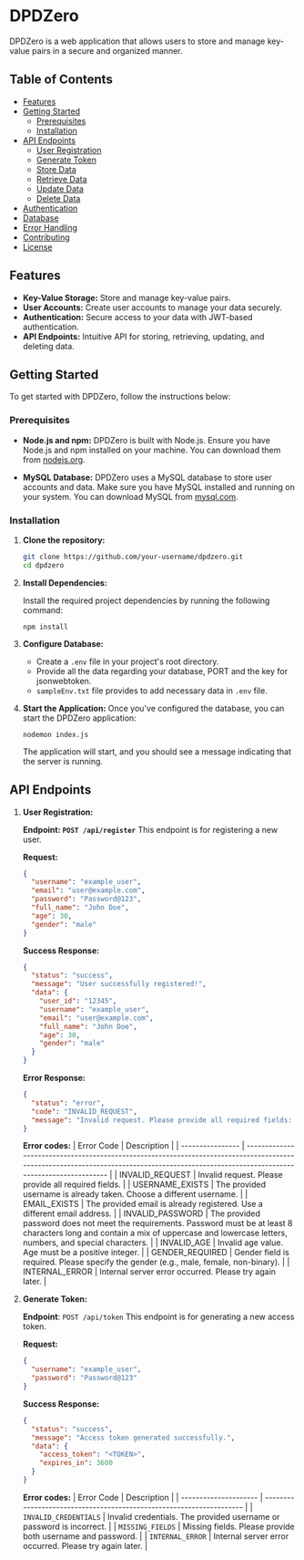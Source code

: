 # DPDZero

DPDZero is a web application that allows users to store and manage key-value pairs in a secure and organized manner.

## Table of Contents

- [Features](#features)
- [Getting Started](#getting-started)
  - [Prerequisites](#prerequisites)
  - [Installation](#installation)
- [API Endpoints](#api-endpoints)
  - [User Registration](#1-user-registration)
  - [Generate Token](#2-generate-token)
  - [Store Data](#3-store-data)
  - [Retrieve Data](#4-retrieve-data)
  - [Update Data](#5-update-data)
  - [Delete Data](#6-delete-data)
- [Authentication](#authentication)
- [Database](#database)
- [Error Handling](#error-handling)
- [Contributing](#contributing)
- [License](#license)

## Features

- **Key-Value Storage:** Store and manage key-value pairs.
- **User Accounts:** Create user accounts to manage your data securely.
- **Authentication:** Secure access to your data with JWT-based authentication.
- **API Endpoints:** Intuitive API for storing, retrieving, updating, and deleting data.

## Getting Started

To get started with DPDZero, follow the instructions below:

### Prerequisites

- **Node.js and npm:** DPDZero is built with Node.js. Ensure you have Node.js and npm installed on your machine. You can download them from [nodejs.org](https://nodejs.org/).

- **MySQL Database:** DPDZero uses a MySQL database to store user accounts and data. Make sure you have MySQL installed and running on your system. You can download MySQL from [mysql.com](https://www.mysql.com/).

### Installation

1. **Clone the repository:**

   ```bash
   git clone https://github.com/your-username/dpdzero.git
   cd dpdzero
   ```

2. **Install Dependencies:**

   Install the required project dependencies by running the following command:

   ```
   npm install
   ```

3. **Configure Database:**

   - Create a `.env` file in your project's root directory.
   - Provide all the data regarding your database, PORT and the key for jsonwebtoken.
   - `sampleEnv.txt` file provides to add necessary data in `.env` file.

4. **Start the Application:**
   Once you've configured the database, you can start the DPDZero application:
   ```
   nodemon index.js
   ```
   The application will start, and you should see a message indicating that the server is running.

## API Endpoints

1. **User Registration:**

   **Endpoint: `POST /api/register`**
   This endpoint is for registering a new user.

   **Request:**

   ```json
   {
     "username": "example_user",
     "email": "user@example.com",
     "password": "Password@123",
     "full_name": "John Doe",
     "age": 30,
     "gender": "male"
   }
   ```

   **Success Response:**

   ```json
   {
     "status": "success",
     "message": "User successfully registered!",
     "data": {
       "user_id": "12345",
       "username": "example_user",
       "email": "user@example.com",
       "full_name": "John Doe",
       "age": 30,
       "gender": "male"
     }
   }
   ```

   **Error Response:**

   ```json
   {
     "status": "error",
     "code": "INVALID_REQUEST",
     "message": "Invalid request. Please provide all required fields: username, email, password, full_name."
   }
   ```

   **Error codes:**
   | Error Code | Description |
   | ---------------- | ---------------------------------------------------------------------------------------------------------------------------------------------------------------------------------------- |
   | INVALID_REQUEST | Invalid request. Please provide all required fields. |
   | USERNAME_EXISTS | The provided username is already taken. Choose a different username. |
   | EMAIL_EXISTS | The provided email is already registered. Use a different email address. |
   | INVALID_PASSWORD | The provided password does not meet the requirements. Password must be at least 8 characters long and contain a mix of uppercase and lowercase letters, numbers, and special characters. |
   | INVALID_AGE | Invalid age value. Age must be a positive integer. |
   | GENDER_REQUIRED | Gender field is required. Please specify the gender (e.g., male, female, non-binary). |
   | INTERNAL_ERROR | Internal server error occurred. Please try again later. |

2. **Generate Token:**

   **Endpoint**: `POST /api/token`
   This endpoint is for generating a new access token.

   **Request:**

   ```json
   {
     "username": "example_user",
     "password": "Password@123"
   }
   ```

   **Success Response:**

   ```json
   {
     "status": "success",
     "message": "Access token generated successfully.",
     "data": {
       "access_token": "<TOKEN>",
       "expires_in": 3600
     }
   }
   ```

   **Error codes:**
   | Error Code | Description |
   | --------------------- | -------------------------------------------------------------------- |
   | `INVALID_CREDENTIALS` | Invalid credentials. The provided username or password is incorrect. |
   | `MISSING_FIELDS` | Missing fields. Please provide both username and password. |
   | `INTERNAL_ERROR` | Internal server error occurred. Please try again later. |
